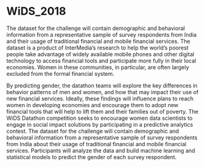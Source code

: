 # WiDS_2018

The dataset for the challenge will contain demographic and behavioral information from a
representative sample of survey respondents from India and their usage of traditional financial
and mobile financial services. The dataset is a product of InterMedia’s research to help the
world’s poorest people take advantage of widely available mobile phones and other digital
technology to access financial tools and participate more fully in their local economies. Women
in these communities, in particular, are often largely excluded from the formal financial system.

By predicting gender, the datathon teams will explore the key differences in behavior patterns of
men and women, and how that may impact their use of new financial services. Ideally, these
findings will influence plans to reach women in developing economies and encourage them to
adopt new financial tools that will help to lift them and their families out of poverty.
The WiDS Datathon competition seeks to encourage women data scientists to engage in social
impact solutions by participating in a predictive analytics contest. The dataset for the challenge
will contain demographic and behavioral information from a representative sample of survey
respondents from India about their usage of traditional financial and mobile financial services.
Participants will analyze the data and build machine learning and statistical models to predict
the gender of each survey respondent.
